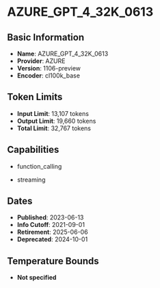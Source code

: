 # AZURE_GPT_4_32K_0613

## Basic Information
- **Name**: AZURE_GPT_4_32K_0613
- **Provider**: AZURE
- **Version**: 1106-preview
- **Encoder**: cl100k_base

## Token Limits
- **Input Limit**: 13,107 tokens
- **Output Limit**: 19,660 tokens
- **Total Limit**: 32,767 tokens

## Capabilities


- function_calling

- streaming



## Dates
- **Published**: 2023-06-13
- **Info Cutoff**: 2021-09-01
- **Retirement**: 2025-06-06
- **Deprecated**: 2024-10-01

## Temperature Bounds

- **Not specified**




